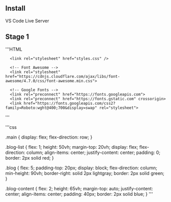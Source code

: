 ## Install
VS Code 
Live Server

## Stage 1
'''HTML
  <!-- CSS -->
      <link rel="stylesheet" href="styles.css" />

      <!-- Font Awesome -->
      <link rel="stylesheet" href="https://cdnjs.cloudflare.com/ajax/libs/font-awesome/4.7.0/css/font-awesome.min.css">
        
      <!-- Google Fonts -->
      <link rel="preconnect" href="https://fonts.googleapis.com">
      <link rel="preconnect" href="https://fonts.gstatic.com" crossorigin>
      <link href="https://fonts.googleapis.com/css2?family=Roboto:wght@400;700&display=swap" rel="stylesheet">
'''

'''css

.main {
display: flex;
flex-direction: row;
}

.blog-list {
flex: 1;
height: 50vh;
margin-top: 20vh;
display: flex;
flex-direction: column;
align-items: center;
justify-content: center;
padding: 0;
border: 2px solid red;
}

.blog {
flex: 5;
padding-top: 20px;
display: block;
flex-direction: column;
min-height: 90vh;
border-right: solid 2px lightgray;
border: 2px solid green;
}

.blog-content {
flex: 2;
height: 65vh;
margin-top: auto;
justify-content: center;
align-items: center;
padding: 40px;
border: 2px solid blue;
}
'''